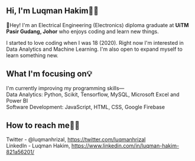 ## Hi, I'm Luqman Hakim👨‍💻

👋Hey! I'm an Electrical Engineering (Electronics) diploma graduate at **UiTM Pasir Gudang, Johor** who enjoys coding and learn new things. 

I started to love coding when I was 18 (2020). Right now I'm interested in Data Analytics and Machine Learning. I'm also open to expand myself to learn something new.

## What I'm focusing on💡
I'm currently improving my programming skills—<br/>
Data Analytics: Python, Scikit, Tensorflow, MySQL, Microsoft Excel and Power BI<br/>
Software Development: JavaScript, HTML, CSS, Google Firebase

## How to reach me🙋‍♂️
Twitter - @luqmanhrizal, https://twitter.com/luqmanhrizal<br/>
LinkedIn - Luqman Hakim, https://www.linkedin.com/in/luqman-hakim-821a56201/






